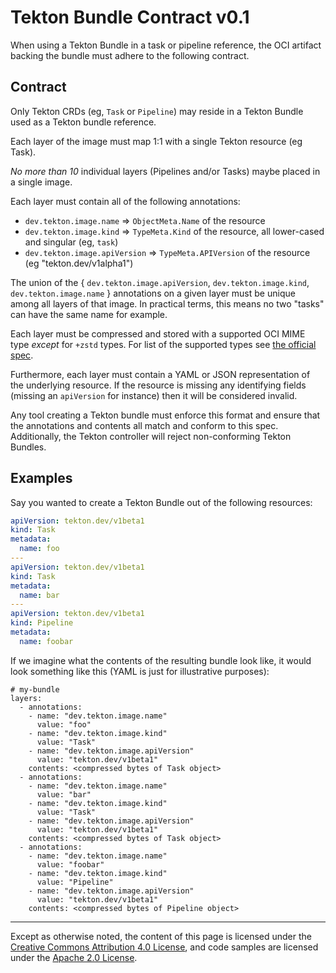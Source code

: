 <!--
---
linkTitle: "Tekton Bundles Contract"
weight: 1800
---
-->

# Tekton Bundle Contract v0.1

When using a Tekton Bundle in a task or pipeline reference, the OCI artifact backing the
bundle must adhere to the following contract.

## Contract

Only Tekton CRDs (eg, `Task` or `Pipeline`) may reside in a Tekton Bundle used as a Tekton
bundle reference.

Each layer of the image must map 1:1 with a single Tekton resource (eg Task).

*No more than 10* individual layers (Pipelines and/or Tasks) maybe placed in a single image.

Each layer must contain all of the following annotations:

- `dev.tekton.image.name` => `ObjectMeta.Name` of the resource
- `dev.tekton.image.kind` => `TypeMeta.Kind` of the resource, all lower-cased and singular (eg, `task`)
- `dev.tekton.image.apiVersion` => `TypeMeta.APIVersion` of the resource (eg 
"tekton.dev/v1alpha1")  

The union of the { `dev.tekton.image.apiVersion`, `dev.tekton.image.kind`, `dev.tekton.image.name` }
annotations on a given layer must be unique among all layers of that image. In practical terms, this means no two
"tasks" can have the same name for example.

Each layer must be compressed and stored with a supported OCI MIME type *except* for `+zstd` types. For list of the 
supported types see 
[the official spec](https://github.com/opencontainers/image-spec/blob/master/layer.md#zstd-media-types).
 
Furthermore, each layer must contain a YAML or JSON representation of the underlying resource. If the resource is 
missing any identifying fields (missing an `apiVersion` for instance) then it will be considered invalid.

Any tool creating a Tekton bundle must enforce this format and ensure that the annotations and contents all match and
conform to this spec. Additionally, the Tekton controller will reject non-conforming Tekton Bundles.

## Examples

Say you wanted to create a Tekton Bundle out of the following resources: 

```yaml
apiVersion: tekton.dev/v1beta1
kind: Task
metadata:
  name: foo
---
apiVersion: tekton.dev/v1beta1
kind: Task
metadata:
  name: bar
---
apiVersion: tekton.dev/v1beta1
kind: Pipeline
metadata:
  name: foobar
```

If we imagine what the contents of the resulting bundle look like, it would look something like this (YAML is just for 
illustrative purposes):
```
# my-bundle
layers:
  - annotations:
    - name: "dev.tekton.image.name"
      value: "foo"
    - name: "dev.tekton.image.kind"
      value: "Task"
    - name: "dev.tekton.image.apiVersion"
      value: "tekton.dev/v1beta1"
    contents: <compressed bytes of Task object>
  - annotations:
    - name: "dev.tekton.image.name"
      value: "bar"
    - name: "dev.tekton.image.kind"
      value: "Task"
    - name: "dev.tekton.image.apiVersion"
      value: "tekton.dev/v1beta1"
    contents: <compressed bytes of Task object>
  - annotations:
    - name: "dev.tekton.image.name"
      value: "foobar"
    - name: "dev.tekton.image.kind"
      value: "Pipeline"
    - name: "dev.tekton.image.apiVersion"
      value: "tekton.dev/v1beta1"
    contents: <compressed bytes of Pipeline object>
```

---

Except as otherwise noted, the content of this page is licensed under the
[Creative Commons Attribution 4.0 License](https://creativecommons.org/licenses/by/4.0/),
and code samples are licensed under the
[Apache 2.0 License](https://www.apache.org/licenses/LICENSE-2.0).
